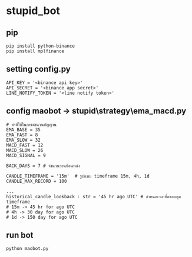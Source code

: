 # stupid_bot

## pip

    pip install python-binance
    pip install mplfinance


## setting config.py

    API_KEY = '<binance api key>'
    API_SECRET = '<binance app secret>'
    LINE_NOTIFY_TOKEN = '<line notify token>'

## config maobot -> stupid\strategy\ema_macd.py

    # ค่าที่ใช้ในการคำนวนสัญญาน
    EMA_BASE = 35
    EMA_FAST = 8
    EMA_SLOW = 32
    MACD_FAST = 12
    MACD_SLOW = 26
    MACD_SIGNAL = 9

    BACK_DAYS = 7 # จำนวนวะนย้อนหลัง

    CANDLE_TIMEFRAME = '15m'  # รูปแบบ timeframe 15m, 4h, 1d
    CANDLE_MAX_RECORD = 100

    ...
    historical_candle_lookback : str = '45 hr ago UTC' # กำหนดเวลาที่ครอบคุม timeframe 
    # 15m -> 45 hr for ago UTC
    # 4h -> 30 day for ago UTC
    # 1d -> 150 day for ago UTC

## run bot

    python maobot.py